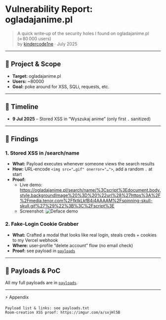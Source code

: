 # Vulnerability Report: ogladajanime.pl

> A quick write‑up of the security holes I found on ogladajanime.pl (≈ 80 000 users)  
> by [kindercode1ne](https://github.com/kindercode1ne) · July 2025

---

## 🚀 Project & Scope

- **Target:** ogladajanime.pl
- **Users:** ~80000
- **Goal:** poke around for XSS, SQLi, requests, etc.

---

## 📝 Timeline

- **9 Jul 2025** – Stored XSS in “Wyszukaj anime” (only first `.` sanitized)

---

## 🔎 Findings

### 1. Stored XSS in /search/name

- **What:** Payload executes whenever someone views the search results
- **How:** URL‑encode `<img src="…gif" onerror="…">`, add a random `.` at start
- **Proof:**
  - Live demo:  
    https://ogladajanime.pl/search/name/%3Cscript%3Edocument.body.style.backgroundImage%20%3D%20%22url%28%27https%3A%2F%2Fmedia.tenor.com%2FfktkLkfB4i4AAAAM%2Fspinning-skull-skull.gif%27%29%22%3B%3C%2Fscript%3E
  - Screenshot: ![Deface demo](https://i.imgur.com/psXjU9g.png)

### 2. Fake‑Login Cookie Grabber

- **What:** Crafted a modal that looks like real login, steals creds + cookies to my Vercel webhook
- **Where:** user‑profile “delete account” flow (no email check)
- **Proof:** see payload in [`payloads`](./payloads/payloads.txt)

---

## 📂 Payloads & PoC

All my full payloads are in [`payloads`](./payloads/payloads.txt).

---

⚡ Appendix

    Payload list & links: see payloads.txt
    Room‑creation XSS proof: https://imgur.com/a/sxjHl5B
```
